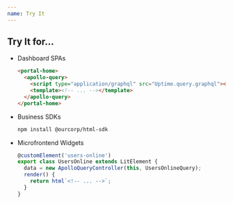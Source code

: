 ```yaml
---
name: Try It
---
```


## Try It for...

- Dashboard SPAs
    ```html
    <portal-home>
      <apollo-query>
        <script type="application/graphql" src="Uptime.query.graphql"></script>
        <template><!-- ... --></template>
      </apollo-query>
    </portal-home>
    ```

- Business SDKs
    ```bash
    npm install @ourcorp/html-sdk
    ```

- Microfrontend Widgets
    ```ts
    @customElement('users-online')
    export class UsersOnline extends LitElement {
      data = new ApolloQueryController(this, UsersOnlineQuery);
      render() {
        return html`<!-- ... -->`;
      }
    }
    ```
